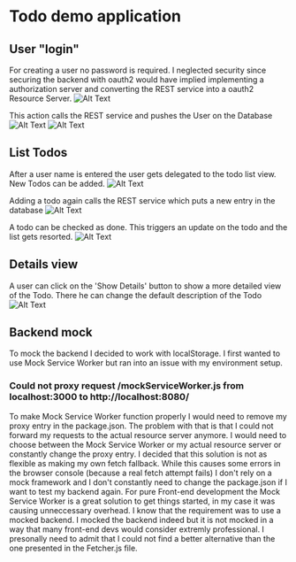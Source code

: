 # Todo demo application

## User "login" 
For creating a user no password is required. I neglected security since securing the backend with oauth2 would have implied implementing a authorization server and converting the REST service into a oauth2 Resource Server.
![Alt Text](https://s8.gifyu.com/images/chrome_16KvsZILEm.gif)

This action calls the REST service and pushes the User on the Database
![Alt Text](https://i.ibb.co/xC0zPF4/hibernate.png)
![Alt Text](https://i.ibb.co/QdXySVP/intervenant-Hugo.png)

## List Todos
After a user name is entered the user gets delegated to the todo list view. New Todos can be added.
![Alt Text](https://s8.gifyu.com/images/chrome_er7ry8BREb99479629212bf4c3.gif)

Adding a todo again calls the REST service which puts a new entry in the database
![Alt Text](https://i.ibb.co/KFmmQ87/todotable.png)

A todo can be checked as done. This triggers an update on the todo and the list gets resorted.
![Alt Text](https://s8.gifyu.com/images/chrome_2iCSy414Po.gif)

## Details view
A user can click on the 'Show Details' button to show a more detailed view of the Todo. There he can change the default description of the Todo
![Alt Text](https://s8.gifyu.com/images/chrome_Cv7munJuCX.gif)

## Backend mock
To mock the backend I decided to work with localStorage. I first wanted to use Mock Service Worker but ran into an issue with my environment setup.

### Could not proxy request /mockServiceWorker.js from localhost:3000 to http://localhost:8080/

To make Mock Service Worker function properly I would need to remove my proxy entry in the package.json. The problem with that is that I could not forward my requests
to the actual resource server anymore. I would need to choose between the Mock Service Worker or my actual resource server or constantly change the proxy entry. 
I decided that this solution is not as flexible as making my own fetch fallback.
While this causes some errors in the browser console (because a real fetch attempt fails) I don't rely on a mock framework and I don't constantly need to change the package.json if I want to test my backend again.
For pure Front-end development the Mock Service Worker is a great solution to get things started, in my case it was causing unneccessary overhead.
I know that the requirement was to use a mocked backend. I mocked the backend indeed but it is not mocked in a way that many front-end devs would consider extremly professional.
I presonally need to admit that I could not find a better alternative than the one presented in the Fetcher.js file.


